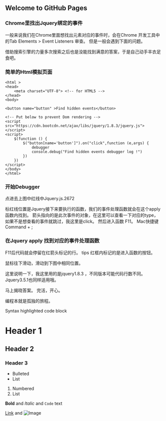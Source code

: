## Welcome to GitHub Pages
###  Chrome里找出Jquery绑定的事件

一般来说我们在Chrome里面想找出元素对应的事件时，会在Chrome 开发工具中的Tab Elements > Event Listeners 审查。
但是一般会遇到下面的问题。


借助搜索引擎的力量多次搜索之后也是没能找到满意的答案，于是自己动手丰衣足食吧。


### 简单的Html模拟页面
```
<html >
<head>
    <meta charset="UTF-8"> <!-- for HTML5 -->
</head>
<body>

<button name="button" >Find hidden events</button>

<!-- Put below to prevent Dom rendering -->
<script src="https://cdn.bootcdn.net/ajax/libs/jquery/1.8.3/jquery.js"></script>
<script>
    $(function () {
        $("button[name='button']").on("click",function (e,args) {
            debugger
            console.debug("Find hidden events debugger log !")
        })
    })
</script>
</body>
</html>
```
### 开始Debugger
点进去上图中红线中Jquery.js.2672

标红线位置是Jquery接下来要执行的函数，我们的事件处理函数就会在这个apply函数内找到。
箭头指向的是此次事件的对象，在这里可以查看一下对应的type，如果不是想查看的事件就跳过，我这里是click。
然后进入函数 F11。 Mac快捷键 Command + ;


### 在Jquery apply 找到对应的事件处理函数
F11后代码就会停留在红箭头标记的行。
tips 红框内标记的是进入函数的按钮。


鼠标往下滑动，滑动到下图中相同位置。

这里说明一下，我这里用的是jquery1.8.3 ，不同版本可能代码行数不同。
Jquery3.5.1也同样适用哦。


马上揭晓答案。
完活，开心。

编程本就是孤独的旅程。






Syntax highlighted code block

# Header 1
## Header 2
### Header 3

- Bulleted
- List

1. Numbered
2. List

**Bold** and _Italic_ and `Code` text

[Link](url) and ![Image](src)
```


